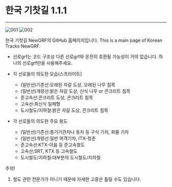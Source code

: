 # 한국 기찻길 1.1.1
--------------------

![001](https://user-images.githubusercontent.com/75788864/148671019-9d7ab852-0747-4853-96c6-e4b8b109f2ae.png)
![002](https://user-images.githubusercontent.com/75788864/148671021-f017fd1f-89c4-4cf5-8de4-27090cb68527.png)

한국 기찻길 NewGRF의 GitHub 홈페이지입니다. This is a main page of Korean Tracks NewGRF.

- 선로grf는 코드 구조상 다른 선로grf와 온전히 호환될 가능성이 거의 없습니다. 하나의 선로grf만을 사용해주세요.

- 각 선로들의 의도한 모습(스프라이트)
  - (일반선)기존선:오래된 자갈 도상, 오래된 나무 침목
  - (일반선)개량선:밝은 자갈 도상, 신식 나무 or 콘크리트 침목
  - 준고속선:콘크리트 도상, 콘크리트 침목
  - 고속선:최신식 일체형
  - 도시철도/지하철:밝은 자갈 도상, 콘크리트 침목

- 각 선로들의 의도한 주요 용도
  - (일반선)기존선:증기기관차나 동차 등 구식 기차, 화물 기차
  - (일반선)개량선:일반 여객기차, ITX-청춘
  - 준고속선:KTX-이음 등 준고속철도
  - 고속선:SRT, KTX 등 고속철도 
  - 도시철도/지하철:대부분의 도시철도/지하철

주의! 
1. 철도 관련 전문가가 아니기 때문에 자세한 고증은 틀릴 수도 있습니다.

